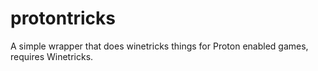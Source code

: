 # protontricks
A simple wrapper that does winetricks things for Proton enabled games, requires Winetricks.
